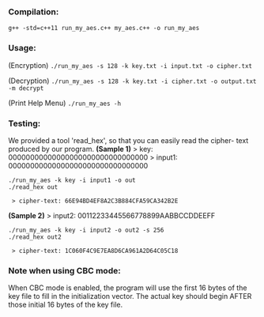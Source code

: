 ### Compilation:
  ```
  g++ -std=c++11 run_my_aes.c++ my_aes.c++ -o run_my_aes
  ```

### Usage:
  (Encryption)
    ```
    ./run_my_aes -s 128 -k key.txt -i input.txt -o cipher.txt
    ```

  (Decryption)
    ```
    ./run_my_aes -s 128 -k key.txt -i cipher.txt -o output.txt -m decrypt
    ```

  (Print Help Menu)
    ```
    ./run_my_aes -h
    ```

 ### Testing:
   We provided a tool 'read_hex', so that you can easily read the cipher-
   text produced by our program.
   **(Sample 1)**
     > key: 00000000000000000000000000000000
     > input1: 00000000000000000000000000000000 
   ```
   ./run_my_aes -k key -i input1 -o out
   ./read_hex out
   ```
     > cipher-text: 66E94BD4EF8A2C3B884CFA59CA342B2E
   
   **(Sample 2)**
     > input2: 00112233445566778899AABBCCDDEEFF
   ```
   ./run_my_aes -k key -i input2 -o out2 -s 256
   ./read_hex out2
   ```
     > cipher-text: 1C060F4C9E7EA8D6CA961A2D64C05C18

### Note when using CBC mode:
  When CBC mode is enabled, the program will use the first 16 bytes of the 
  key file to fill in the initialization vector. The actual key should begin
  AFTER those initial 16 bytes of the key file. 


